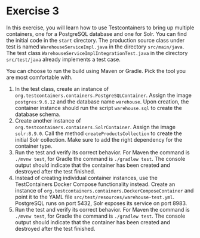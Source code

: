 # Exercise 3

In this exercise, you will learn how to use Testcontainers to bring up multiple containers, one for a PostgreSQL database and one for Solr. You can find the initial code in the `start` directory. The production source class under test is named `WarehouseServiceImpl.java` in the directory `src/main/java`. The test class `WarehouseServiceImplIntegrationTest.java` in the directory `src/test/java` already implements a test case.

You can choose to run the build using Maven or Gradle. Pick the tool you are most comfortable with.

1. In the test class, create an instance of `org.testcontainers.containers.PostgreSQLContainer`. Assign the image `postgres:9.6.12` and the database name `warehouse`. Upon creation, the container instance should run the script `warehouse.sql` to create the database schema.
2. Create another instance of `org.testcontainers.containers.SolrContainer`. Assign the image `solr:8.9.0`. Call the method `createProductsCollection` to create the initial Solr collection. Make sure to add the right dependency for the container type.
3. Run the test and verify its correct behavior. For Maven the command is `./mvnw test`, for Gradle the command is `./gradlew test`. The console output should indicate that the container has been created and destroyed after the test finished.
4. Instead of creating individual container instances, use the TestContainers Docker Compose functionality instead. Create an instance of `org.testcontainers.containers.DockerComposeContainer` and point it to the YAML file `src/test/resources/warehouse-test.yml`. PostgreSQL runs on port 5432, Solr exposes its service on port 8983.
5. Run the test and verify its correct behavior. For Maven the command is `./mvnw test`, for Gradle the command is `./gradlew test`. The console output should indicate that the container has been created and destroyed after the test finished.